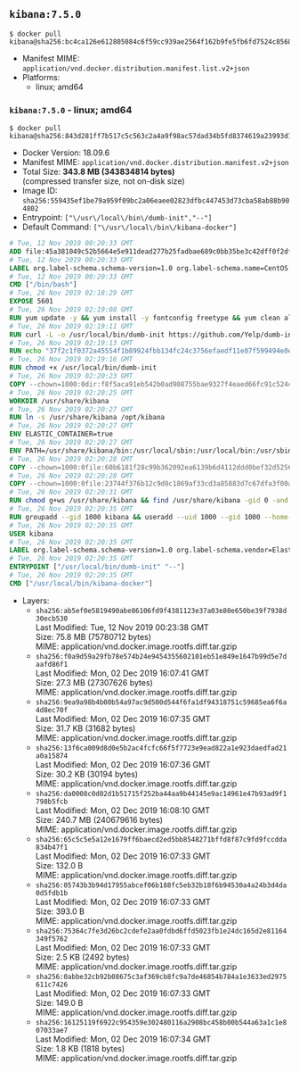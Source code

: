 ## `kibana:7.5.0`

```console
$ docker pull kibana@sha256:bc4ca126e612805084c6f59cc939ae2564f162b9fe5fb6fd7524c85680a4732c
```

-	Manifest MIME: `application/vnd.docker.distribution.manifest.list.v2+json`
-	Platforms:
	-	linux; amd64

### `kibana:7.5.0` - linux; amd64

```console
$ docker pull kibana@sha256:843d281ff7b517c5c563c2a4a9f98ac57dad34b5fd8374619a23993d1e3ed15a
```

-	Docker Version: 18.09.6
-	Manifest MIME: `application/vnd.docker.distribution.manifest.v2+json`
-	Total Size: **343.8 MB (343834814 bytes)**  
	(compressed transfer size, not on-disk size)
-	Image ID: `sha256:559435ef1be79a959f09bc2a06eaee02823dfbc447453d73cba58ab88b904802`
-	Entrypoint: `["\/usr\/local\/bin\/dumb-init","--"]`
-	Default Command: `["\/usr\/local\/bin\/kibana-docker"]`

```dockerfile
# Tue, 12 Nov 2019 00:20:33 GMT
ADD file:45a381049c52b5664e5e911dead277b25fadbae689c0bb35be3c42dff0f2dffe in / 
# Tue, 12 Nov 2019 00:20:33 GMT
LABEL org.label-schema.schema-version=1.0 org.label-schema.name=CentOS Base Image org.label-schema.vendor=CentOS org.label-schema.license=GPLv2 org.label-schema.build-date=20191001
# Tue, 12 Nov 2019 00:20:33 GMT
CMD ["/bin/bash"]
# Tue, 26 Nov 2019 02:18:29 GMT
EXPOSE 5601
# Tue, 26 Nov 2019 02:19:08 GMT
RUN yum update -y && yum install -y fontconfig freetype && yum clean all
# Tue, 26 Nov 2019 02:19:11 GMT
RUN curl -L -o /usr/local/bin/dumb-init https://github.com/Yelp/dumb-init/releases/download/v1.2.2/dumb-init_1.2.2_amd64
# Tue, 26 Nov 2019 02:19:13 GMT
RUN echo "37f2c1f0372a45554f1b89924fbb134fc24c3756efaedf11e07f599494e0eff9  /usr/local/bin/dumb-init" | sha256sum -c -
# Tue, 26 Nov 2019 02:19:16 GMT
RUN chmod +x /usr/local/bin/dumb-init
# Tue, 26 Nov 2019 02:20:23 GMT
COPY --chown=1000:0dir:f8f5aca91eb542b0ad908755bae9327f4eaed66fc91c524c022e9ca116b0f400 in /usr/share/kibana 
# Tue, 26 Nov 2019 02:20:25 GMT
WORKDIR /usr/share/kibana
# Tue, 26 Nov 2019 02:20:27 GMT
RUN ln -s /usr/share/kibana /opt/kibana
# Tue, 26 Nov 2019 02:20:27 GMT
ENV ELASTIC_CONTAINER=true
# Tue, 26 Nov 2019 02:20:27 GMT
ENV PATH=/usr/share/kibana/bin:/usr/local/sbin:/usr/local/bin:/usr/sbin:/usr/bin:/sbin:/bin
# Tue, 26 Nov 2019 02:20:28 GMT
COPY --chown=1000:0file:60b6181f28c99b362092ea6139b6d4112ddd0bef32d52563c33b26bdc2b51318 in /usr/share/kibana/config/kibana.yml 
# Tue, 26 Nov 2019 02:20:28 GMT
COPY --chown=1000:0file:23744f376b12c9d0c1869af33cd3a85883d7c67dfa3f00a276258846b6089898 in /usr/local/bin/ 
# Tue, 26 Nov 2019 02:20:31 GMT
RUN chmod g+ws /usr/share/kibana && find /usr/share/kibana -gid 0 -and -not -perm /g+w -exec chmod g+w {} \;
# Tue, 26 Nov 2019 02:20:35 GMT
RUN groupadd --gid 1000 kibana && useradd --uid 1000 --gid 1000 --home-dir /usr/share/kibana --no-create-home kibana
# Tue, 26 Nov 2019 02:20:35 GMT
USER kibana
# Tue, 26 Nov 2019 02:20:35 GMT
LABEL org.label-schema.schema-version=1.0 org.label-schema.vendor=Elastic org.label-schema.name=kibana org.label-schema.version=7.5.0 org.label-schema.url=https://www.elastic.co/products/kibana org.label-schema.vcs-url=https://github.com/elastic/kibana org.label-schema.license=Elastic License license=Elastic License
# Tue, 26 Nov 2019 02:20:35 GMT
ENTRYPOINT ["/usr/local/bin/dumb-init" "--"]
# Tue, 26 Nov 2019 02:20:35 GMT
CMD ["/usr/local/bin/kibana-docker"]
```

-	Layers:
	-	`sha256:ab5ef0e5819490abe86106fd9f4381123e37a03e80e650be39f7938d30ecb530`  
		Last Modified: Tue, 12 Nov 2019 00:23:38 GMT  
		Size: 75.8 MB (75780712 bytes)  
		MIME: application/vnd.docker.image.rootfs.diff.tar.gzip
	-	`sha256:f0a9d59a29fb78e574b24e9454355602101eb51e849e1647b99d5e7daafd86f1`  
		Last Modified: Mon, 02 Dec 2019 16:07:41 GMT  
		Size: 27.3 MB (27307626 bytes)  
		MIME: application/vnd.docker.image.rootfs.diff.tar.gzip
	-	`sha256:9ea9a98b4b00b54a97ac9d500d544f6fa1df94318751c59685ea6f6a4d8ec70f`  
		Last Modified: Mon, 02 Dec 2019 16:07:35 GMT  
		Size: 31.7 KB (31682 bytes)  
		MIME: application/vnd.docker.image.rootfs.diff.tar.gzip
	-	`sha256:13f6ca009d8d0e5b2ac4fcfc66f5f7723e9ead822a1e923daedfad21a0a15874`  
		Last Modified: Mon, 02 Dec 2019 16:07:36 GMT  
		Size: 30.2 KB (30194 bytes)  
		MIME: application/vnd.docker.image.rootfs.diff.tar.gzip
	-	`sha256:da0008c0d02d1b51715f252ba44aa9b44145e9ac14961e47b93ad9f1798b5fcb`  
		Last Modified: Mon, 02 Dec 2019 16:08:10 GMT  
		Size: 240.7 MB (240679616 bytes)  
		MIME: application/vnd.docker.image.rootfs.diff.tar.gzip
	-	`sha256:65c5c5e5a12e1679ff6baecd2ed5bb8548271bffd8f87c9fd9fccdda834b47f1`  
		Last Modified: Mon, 02 Dec 2019 16:07:33 GMT  
		Size: 132.0 B  
		MIME: application/vnd.docker.image.rootfs.diff.tar.gzip
	-	`sha256:05743b3b94d17955abcef06b188fc5eb32b18f6b94530a4a24b3d4da0d5fdb1b`  
		Last Modified: Mon, 02 Dec 2019 16:07:33 GMT  
		Size: 393.0 B  
		MIME: application/vnd.docker.image.rootfs.diff.tar.gzip
	-	`sha256:75364c7fe3d26bc2cdefe2aa0fdbd6ffd5023fb1e24dc165d2e81164349f5762`  
		Last Modified: Mon, 02 Dec 2019 16:07:33 GMT  
		Size: 2.5 KB (2492 bytes)  
		MIME: application/vnd.docker.image.rootfs.diff.tar.gzip
	-	`sha256:0abbe32cb92b08675c3af369cb8fc9a7de46854b784a1e3633ed2975611c7426`  
		Last Modified: Mon, 02 Dec 2019 16:07:33 GMT  
		Size: 149.0 B  
		MIME: application/vnd.docker.image.rootfs.diff.tar.gzip
	-	`sha256:16125119f6922c954359e302480116a2908bc458b00b544a63a1c1e807033ae7`  
		Last Modified: Mon, 02 Dec 2019 16:07:34 GMT  
		Size: 1.8 KB (1818 bytes)  
		MIME: application/vnd.docker.image.rootfs.diff.tar.gzip
